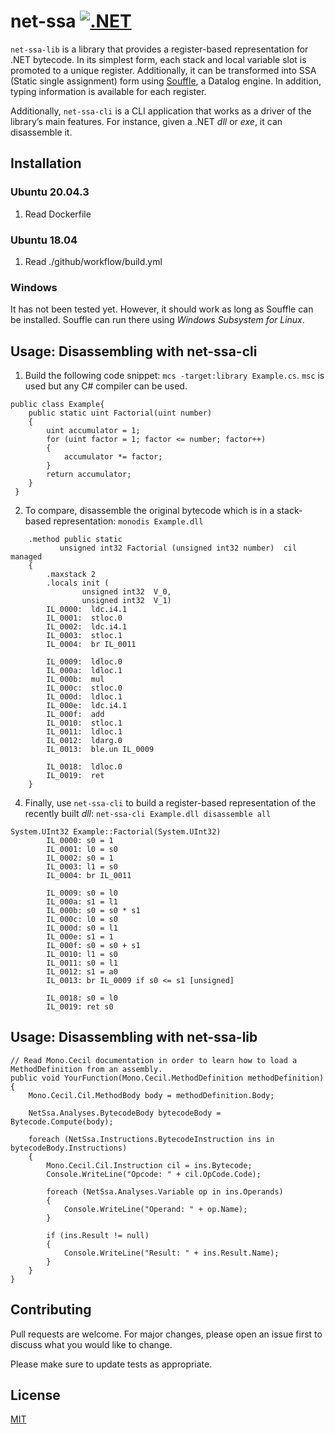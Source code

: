
# net-ssa  [![.NET](https://github.com/m-carrasco/net-ssa/actions/workflows/build.yml/badge.svg)](https://github.com/m-carrasco/net-ssa/actions/workflows/build.yml)

`net-ssa-lib` is a library that provides a register-based representation for .NET bytecode. In its simplest form, each stack and local variable slot is promoted to a unique register.  Additionally, it can be transformed into SSA (Static single assignment) form using [Souffle](https://souffle-lang.github.io/), a Datalog engine. In addition, typing information is available for each register. 
 
Additionally, `net-ssa-cli` is a CLI application that works as a driver of the library’s main features. For instance, given a .NET *dll* or *exe*, it can disassemble it.

## Installation

### Ubuntu 20.04.3

1. Read Dockerfile
  
### Ubuntu 18.04

1. Read ./github/workflow/build.yml

### Windows

It has not been tested yet. However, it should work as long as Souffle can be installed. Souffle can run there using _Windows Subsystem for Linux_.

## Usage: Disassembling with net-ssa-cli

1. Build the following code snippet:  ```mcs -target:library Example.cs```. ```msc``` is used but any C# compiler can be used.

```CSharp
public class Example{
    public static uint Factorial(uint number)
    {
        uint accumulator = 1;
        for (uint factor = 1; factor <= number; factor++)
        {
            accumulator *= factor;
        }
        return accumulator;
    }
 }
```
2. To compare, disassemble the original bytecode which is in a stack-based representation: ```monodis Example.dll```

```
    .method public static
           unsigned int32 Factorial (unsigned int32 number)  cil managed 
    {
        .maxstack 2
        .locals init (
                unsigned int32  V_0,
                unsigned int32  V_1)
        IL_0000:  ldc.i4.1 
        IL_0001:  stloc.0 
        IL_0002:  ldc.i4.1 
        IL_0003:  stloc.1 
        IL_0004:  br IL_0011

        IL_0009:  ldloc.0 
        IL_000a:  ldloc.1 
        IL_000b:  mul 
        IL_000c:  stloc.0 
        IL_000d:  ldloc.1 
        IL_000e:  ldc.i4.1 
        IL_000f:  add 
        IL_0010:  stloc.1 
        IL_0011:  ldloc.1 
        IL_0012:  ldarg.0 
        IL_0013:  ble.un IL_0009

        IL_0018:  ldloc.0 
        IL_0019:  ret 
    }
```
4. Finally, use ```net-ssa-cli``` to build a register-based representation of the recently built *dll*: ```net-ssa-cli Example.dll disassemble all``` 
```
System.UInt32 Example::Factorial(System.UInt32)
        IL_0000: s0 = 1
        IL_0001: l0 = s0
        IL_0002: s0 = 1
        IL_0003: l1 = s0
        IL_0004: br IL_0011
        
        IL_0009: s0 = l0
        IL_000a: s1 = l1
        IL_000b: s0 = s0 * s1
        IL_000c: l0 = s0
        IL_000d: s0 = l1
        IL_000e: s1 = 1
        IL_000f: s0 = s0 + s1
        IL_0010: l1 = s0
        IL_0011: s0 = l1
        IL_0012: s1 = a0
        IL_0013: br IL_0009 if s0 <= s1 [unsigned]
        
        IL_0018: s0 = l0
        IL_0019: ret s0
```
## Usage: Disassembling with net-ssa-lib

```CSharp
// Read Mono.Cecil documentation in order to learn how to load a MethodDefinition from an assembly.
public void YourFunction(Mono.Cecil.MethodDefinition methodDefinition)
{
    Mono.Cecil.Cil.MethodBody body = methodDefinition.Body;  
	
    NetSsa.Analyses.BytecodeBody bytecodeBody = Bytecode.Compute(body);

    foreach (NetSsa.Instructions.BytecodeInstruction ins in bytecodeBody.Instructions)
    {
        Mono.Cecil.Cil.Instruction cil = ins.Bytecode;
        Console.WriteLine("Opcode: " + cil.OpCode.Code);

        foreach (NetSsa.Analyses.Variable op in ins.Operands)
        {
            Console.WriteLine("Operand: " + op.Name);
        }

        if (ins.Result != null)
        {
            Console.WriteLine("Result: " + ins.Result.Name);
        }
    }
}
```
## Contributing
Pull requests are welcome. For major changes, please open an issue first to discuss what you would like to change.

Please make sure to update tests as appropriate.

## License
[MIT](https://choosealicense.com/licenses/mit/)

